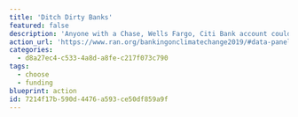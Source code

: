 ```yaml
---
title: 'Ditch Dirty Banks'
featured: false
description: 'Anyone with a Chase, Wells Fargo, Citi Bank account could do the world a favour by cutting that card in half. Customers of any of the fossil fuel funding banks in this list could. Phone up, tell them to cancel your account because they''re funding _still funding coal and fracking_, and put another little ding in their bottom line. Find an ethical bank, they''ve usually got better fees and more friendly support staff anyway.'
action_url: 'https://www.ran.org/bankingonclimatechange2019/#data-panel'
categories:
  - d8a27ec4-c533-4a8d-a8fe-c217f073c790
tags:
  - choose
  - funding
blueprint: action
id: 7214f17b-590d-4476-a593-ce50df859a9f
---
```

